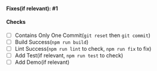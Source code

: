 #### Fixes(if relevant): #1

#### Checks

+ [ ] Contains Only One Commit(`git reset` then `git commit`)
+ [ ] Build Success(`npm run build`)
+ [ ] Lint Success(`npm run lint` to check, `npm run fix` to fix)
+ [ ] Add Test(if relevant, `npm run test` to check)
+ [ ] Add Demo(if relevant)
